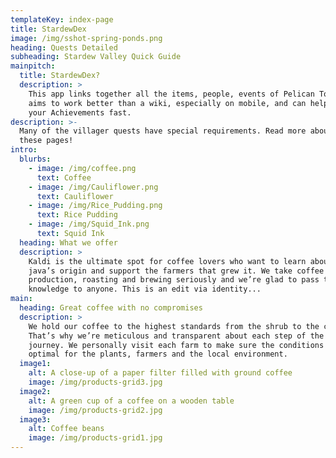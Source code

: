 ```yaml
---
templateKey: index-page
title: StardewDex
image: /img/sshot-spring-ponds.png
heading: Quests Detailed
subheading: Stardew Valley Quick Guide
mainpitch:
  title: StardewDex?
  description: >
    This app links together all the items, people, events of Pelican Town. It
    aims to work better than a wiki, especially on mobile, and can help you earn
    your Achievements fast.
description: >-
  Many of the villager quests have special requirements. Read more about them in
  these pages!
intro:
  blurbs:
    - image: /img/coffee.png
      text: Coffee
    - image: /img/Cauliflower.png
      text: Cauliflower
    - image: /img/Rice_Pudding.png
      text: Rice Pudding
    - image: /img/Squid_Ink.png
      text: Squid Ink
  heading: What we offer
  description: >
    Kaldi is the ultimate spot for coffee lovers who want to learn about their
    java’s origin and support the farmers that grew it. We take coffee
    production, roasting and brewing seriously and we’re glad to pass that
    knowledge to anyone. This is an edit via identity...
main:
  heading: Great coffee with no compromises
  description: >
    We hold our coffee to the highest standards from the shrub to the cup.
    That’s why we’re meticulous and transparent about each step of the coffee’s
    journey. We personally visit each farm to make sure the conditions are
    optimal for the plants, farmers and the local environment.
  image1:
    alt: A close-up of a paper filter filled with ground coffee
    image: /img/products-grid3.jpg
  image2:
    alt: A green cup of a coffee on a wooden table
    image: /img/products-grid2.jpg
  image3:
    alt: Coffee beans
    image: /img/products-grid1.jpg
---
```


